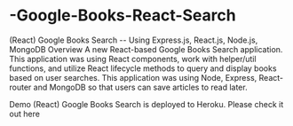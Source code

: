 # -Google-Books-React-Search
(React) Google Books Search -- Using Express.js, React.js, Node.js, MongoDB
Overview
A new React-based Google Books Search application. This application was using React components, work with helper/util functions, and utilize React lifecycle methods to query and display books based on user searches. This application was using Node, Express, React-router and MongoDB so that users can save articles to read later.

Demo
(React) Google Books Search is deployed to Heroku. Please check it out here
